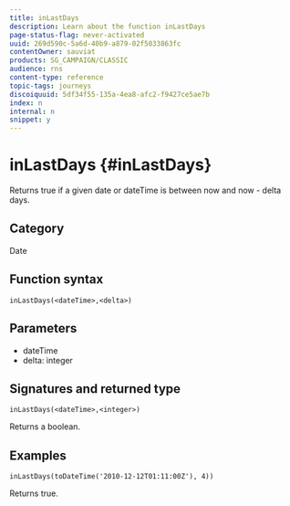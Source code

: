 ```yaml
---
title: inLastDays
description: Learn about the function inLastDays
page-status-flag: never-activated
uuid: 269d590c-5a6d-40b9-a879-02f5033863fc
contentOwner: sauviat
products: SG_CAMPAIGN/CLASSIC
audience: rns
content-type: reference
topic-tags: journeys
discoiquuid: 5df34f55-135a-4ea8-afc2-f9427ce5ae7b
index: n
internal: n
snippet: y
---
```


# inLastDays {#inLastDays}

Returns true if a given date or dateTime is between now and now - delta days.

## Category

Date

## Function syntax

`inLastDays(<dateTime>,<delta>)`

## Parameters

* dateTime
* delta: integer

## Signatures and returned type

`inLastDays(<dateTime>,<integer>)`

Returns a boolean.

## Examples

`inLastDays(toDateTime('2010-12-12T01:11:00Z'), 4))`

Returns true.
